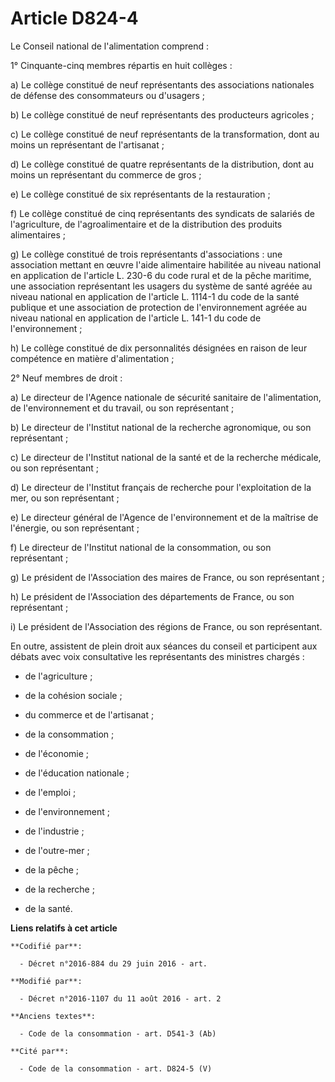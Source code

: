 # Article D824-4

Le Conseil national de l'alimentation comprend :

1° Cinquante-cinq membres répartis en huit collèges :

a) Le collège constitué de neuf représentants des associations nationales de défense des consommateurs ou d'usagers ;

b) Le collège constitué de neuf représentants des producteurs agricoles ;

c) Le collège constitué de neuf représentants de la transformation, dont au moins un représentant de l'artisanat ;

d) Le collège constitué de quatre représentants de la distribution, dont au moins un représentant du commerce de gros ;

e) Le collège constitué de six représentants de la restauration ;

f) Le collège constitué de cinq représentants des syndicats de salariés de l'agriculture, de l'agroalimentaire et de la
distribution des produits alimentaires ;

g) Le collège constitué de trois représentants d'associations : une association mettant en œuvre l'aide alimentaire habilitée
au niveau national en application de l'article L. 230-6 du code rural et de la pêche maritime, une association représentant
les usagers du système de santé agréée au niveau national en application de l'article L. 1114-1 du code de la santé publique
et une association de protection de l'environnement agréée au niveau national en application de l'article L. 141-1 du code de
l'environnement ;

h) Le collège constitué de dix personnalités désignées en raison de leur compétence en matière d'alimentation ; 

2° Neuf membres de droit :

a) Le directeur de l'Agence nationale de sécurité sanitaire de l'alimentation, de l'environnement et du travail, ou son
représentant ;

b) Le directeur de l'Institut national de la recherche agronomique, ou son représentant ;

c) Le directeur de l'Institut national de la santé et de la recherche médicale, ou son représentant ;

d) Le directeur de l'Institut français de recherche pour l'exploitation de la mer, ou son représentant ;

e) Le directeur général de l'Agence de l'environnement et de la maîtrise de l'énergie, ou son représentant ; 

f) Le directeur de l'Institut national de la consommation, ou son représentant ;

g) Le président de l'Association des maires de France, ou son représentant ;

h) Le président de l'Association des départements de France, ou son représentant ;

i) Le président de l'Association des régions de France, ou son représentant.

En outre, assistent de plein droit aux séances du conseil et participent aux débats avec voix consultative les représentants
des ministres chargés : 

- de l'agriculture ; 

- de la cohésion sociale ; 

- du commerce et de l'artisanat ; 

- de la consommation ; 

- de l'économie ; 

- de l'éducation nationale ; 

- de l'emploi ; 

- de l'environnement ; 

- de l'industrie ; 

- de l'outre-mer ; 

- de la pêche ; 

- de la recherche ; 

- de la santé.

**Liens relatifs à cet article**

	**Codifié par**:

	  - Décret n°2016-884 du 29 juin 2016 - art.

	**Modifié par**:

	  - Décret n°2016-1107 du 11 août 2016 - art. 2

	**Anciens textes**:

	  - Code de la consommation - art. D541-3 (Ab)

	**Cité par**:

	  - Code de la consommation - art. D824-5 (V)

